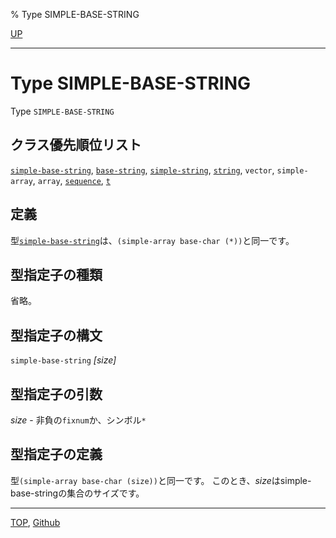 % Type SIMPLE-BASE-STRING

[UP](16.2.html)  

---

# Type **SIMPLE-BASE-STRING**


Type `SIMPLE-BASE-STRING`


## クラス優先順位リスト

[`simple-base-string`](16.2.simple-base-string.html), [`base-string`](16.2.base-string.html), [`simple-string`](16.2.simple-string.html),
[`string`](16.2.string-system-class.html), `vector`,
`simple-array`, `array`, [`sequence`](17.3.sequence.html), [`t`](4.4.t-system-class.html)


## 定義

型[`simple-base-string`](16.2.simple-base-string.html)は、`(simple-array base-char (*))`と同一です。


## 型指定子の種類

省略。


## 型指定子の構文

`simple-base-string` *[size]*


## 型指定子の引数

*size* - 非負の`fixnum`か、シンボル`*`


## 型指定子の定義

型`(simple-array base-char (size))`と同一です。
このとき、*size*はsimple-base-stringの集合のサイズです。


---
[TOP](index.html),  [Github](https://github.com/nptcl/npt-japanese)

